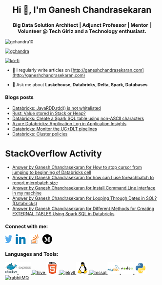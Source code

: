 <h1 align="center">Hi 👋, I'm Ganesh Chandrasekaran</h1>
<h3 align="center">Big Data Solution Architect | Adjunct Professor | Mentor | Volunteer @ Tech Girlz and a Technology enthusiast.</h3>

<p align="left"> <img src="https://komarev.com/ghpvc/?username=gchandra10&label=Profile%20views&color=0e75b6&style=flat" alt="gchandra10" /> </p>

<p align="left"> <a href="https://twitter.com/gchandra" target="blank"><img src="https://img.shields.io/twitter/follow/gchandra?logo=twitter&style=for-the-badge" alt="gchandra" /></a> </p>

[![ko-fi](https://ko-fi.com/img/githubbutton_sm.svg)](https://ko-fi.com/R5R1FEPR0)

- 📝 I regularly write articles on [http://ganeshchandrasekaran.com](http://ganeshchandrasekaran.com)

- 💬 Ask me about **Laskehouse, Databricks, Delta, Spark, Databases**

### Blogs posts
<!-- BLOG-POST-LIST:START -->
- [Databricks: JavaRDD.rdd&lpar;&rpar; is not whitelisted](https://gchandra.medium.com/databricks-javardd-rdd-is-not-whitelisted-97cb1aead56d?source=rss-cb7a2de9f0fc------2)
- [Rust: Value stored in Stack or Heap?](https://gchandra.medium.com/rust-value-stored-in-stack-or-heap-6c1f7f173e69?source=rss-cb7a2de9f0fc------2)
- [Databricks: Create a Spark SQL table using non-ASCII characters](https://gchandra.medium.com/databricks-create-a-spark-sql-table-using-non-ascii-characters-183bf836fa11?source=rss-cb7a2de9f0fc------2)
- [Azure Databricks: Application Log in Application Insights](https://gchandra.medium.com/azure-databricks-application-log-in-application-insights-98ad27f8087a?source=rss-cb7a2de9f0fc------2)
- [Databricks: Monitor the UC+DLT pipelines](https://gchandra.medium.com/databricks-monitor-the-uc-dlt-pipelines-e1511d733af5?source=rss-cb7a2de9f0fc------2)
- [Databricks: Cluster policies](https://gchandra.medium.com/databricks-cluster-policies-302225344e19?source=rss-cb7a2de9f0fc------2)
<!-- BLOG-POST-LIST:END -->

# StackOverflow Activity
<!-- STACKOVERFLOW:START -->
- [Answer by Ganesh Chandrasekaran for How to stop cursor from jumping to beginning of Databricks cell](https://stackoverflow.com/questions/76715017/how-to-stop-cursor-from-jumping-to-beginning-of-databricks-cell/76790857#76790857)
- [Answer by Ganesh Chandrasekaran for how can I use foreachbatch to report microbatch size](https://stackoverflow.com/questions/72708710/how-can-i-use-foreachbatch-to-report-microbatch-size/72709099#72709099)
- [Answer by Ganesh Chandrasekaran for Install Command Line Interface in my machine](https://stackoverflow.com/questions/72705891/install-command-line-interface-in-my-machine/72708665#72708665)
- [Answer by Ganesh Chandrasekaran for Looping Through Dates in SQL? &lpar;Databricks&rpar;](https://stackoverflow.com/questions/72665614/looping-through-dates-in-sql-databricks/72693749#72693749)
- [Answer by Ganesh Chandrasekaran for Different Methods for Creating EXTERNAL TABLES Using Spark SQL in Databricks](https://stackoverflow.com/questions/72670995/different-methods-for-creating-external-tables-using-spark-sql-in-databricks/72693159#72693159)
<!-- STACKOVERFLOW:END -->

<h3 align="left">Connect with me:</h3>
<p align="left">
<a href="https://twitter.com/gchandra" target="blank"><img align="center" src="images/twitter.png" alt="gchandra" height="32" width="23" /></a>&nbsp;&nbsp;
<a href="https://linkedin.com/in/gchandra" target="blank"><img align="center" src="images/linkedin.png" alt="gchandra" height="32" width="32" /></a>&nbsp;&nbsp;
<a href="https://stackoverflow.com/users/ganesh-chandrasekaran" target="blank"><img align="center" src="images/stackoverflow.png" alt="ganesh-chandrasekaran" height="32" width="32" /></a>&nbsp;&nbsp;
<a href="https://medium.com/@gchandra" target="blank"><img align="center" src="images/medium.png" alt="@gchandra" height="32" width="32" /></a>&nbsp;&nbsp;
</p>

<h3 align="left">Languages and Tools:</h3>
<p align="left"> <a href="https://www.docker.com/" target="_blank"> <img src="https://raw.githubusercontent.com/devicons/devicon/master/icons/docker/docker-original-wordmark.svg" alt="docker" width="40" height="40"/> </a> <a href="https://expressjs.com" target="_blank"> <img src="https://raw.githubusercontent.com/devicons/devicon/master/icons/express/express-original-wordmark.svg" alt="express" width="40" height="40"/> </a> <a href="https://hive.apache.org/" target="_blank"> <img src="https://www.vectorlogo.zone/logos/apache_hive/apache_hive-icon.svg" alt="hive" width="40" height="40"/> </a> <a href="https://www.w3.org/html/" target="_blank"> <img src="https://raw.githubusercontent.com/devicons/devicon/master/icons/html5/html5-original-wordmark.svg" alt="html5" width="40" height="40"/> </a> <a href="https://jekyllrb.com/" target="_blank"> <img src="https://www.vectorlogo.zone/logos/jekyllrb/jekyllrb-icon.svg" alt="jekyll" width="40" height="40"/> </a> <a href="https://www.linux.org/" target="_blank"> <img src="https://raw.githubusercontent.com/devicons/devicon/master/icons/linux/linux-original.svg" alt="linux" width="40" height="40"/> </a> <a href="https://www.microsoft.com/en-us/sql-server" target="_blank"> <img src="https://cdn.worldvectorlogo.com/logos/microsoft-sql-server.svg" alt="mssql" width="40" height="40"/> </a> <a href="https://www.mysql.com/" target="_blank"> <img src="https://raw.githubusercontent.com/devicons/devicon/master/icons/mysql/mysql-original-wordmark.svg" alt="mysql" width="40" height="40"/> </a> <a href="https://nodejs.org" target="_blank"> <img src="https://raw.githubusercontent.com/devicons/devicon/master/icons/nodejs/nodejs-original-wordmark.svg" alt="nodejs" width="40" height="40"/> </a> <a href="https://www.python.org" target="_blank"> <img src="https://raw.githubusercontent.com/devicons/devicon/master/icons/python/python-original.svg" alt="python" width="40" height="40"/> </a> <a href="https://www.rabbitmq.com" target="_blank"> <img src="https://www.vectorlogo.zone/logos/rabbitmq/rabbitmq-icon.svg" alt="rabbitMQ" width="40" height="40"/> </a> </p>

